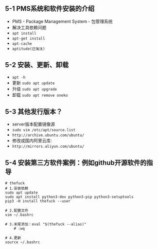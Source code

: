 5-1 PMS系统和软件安装的介绍
-----------------

*   PMS - Package Management System - 包管理系统
*   解决工具依赖问题
*   `apt install`
*   `apt-get install`
*   `apt-cache`
*   `aptitude(已淘汰)`

5-2 安装、更新、卸载
------------

*   `apt -h`
*   更新 `sudo apt update`
*   升级 `sudo apt upgrade`
*   卸载 `sudo apt remove oneko`

5-3 其他发行版本？
-----------

*   server版本配置镜像源
*   `sudo vim /etc/apt/source.list`
*   `http://archive.ubuntu.com/ubuntu/`
*   修改成国内阿里云库:
*   `http://mirrors.aliyun.com/ubuntu/`

5-4 安装第三方软件案例：例如github开源软件的指导
-----------------------------

```shell
# thefuck
# 1.安装依赖
sudo apt update
sudo apt install python3-dev python3-pip python3-setuptools
pip3 -H install thefuck --user

# 2.配置文件
vim ~/.bashrc

# 3.末尾添加：eval "$(thefuck --alias)"
	# :wq

# 4.更新
source ~/.bashrc
```


